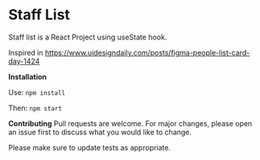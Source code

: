 # Staff List

Staff list is a React Project using useState hook.

Inspired in https://www.uidesigndaily.com/posts/figma-people-list-card-day-1424

**Installation**

Use:
`npm install`

Then:
`npm start`

**Contributing**
Pull requests are welcome. For major changes, please open an issue first to discuss what you would like to change.

Please make sure to update tests as appropriate.
